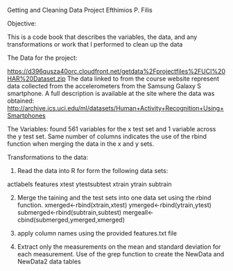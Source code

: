 Getting and Cleaning Data Project
Efthimios P. Filis

Objective: 

This is a code book that describes the variables, the data, and any transformations or work that I performed to clean up the data

The Data for the project: 

https://d396qusza40orc.cloudfront.net/getdata%2Fprojectfiles%2FUCI%20HAR%20Dataset.zip
The data linked to from the course website represent data collected from the accelerometers from the Samsung Galaxy S smartphone. 
A full description is available at the site where the data was obtained:
http://archive.ics.uci.edu/ml/datasets/Human+Activity+Recognition+Using+Smartphones

The Variables:
found 561 variables for the x test set and 1 variable across the y test set.  Same number of columns indicates the use of the rbind function when merging the data
in the x and y sets.

Transformations to the data:
1. Read the data into R for form the following data sets:

actlabels
features
xtest
ytestsubtest
xtrain
ytrain
subtrain

2. Merge the taining and the test sets into one data set using the rbind function.
xmerged<-rbind(xtrain,xtest)
ymerged<-rbind(ytrain,ytest)
submerged<-rbind(subtrain,subtest)
mergeall<-cbind(submerged,ymerged,xmerged)

3. apply column names using the provided features.txt file

4. Extract only the measurements on the mean and standard deviation for each measurement.
Use of the grep function to create the NewData and NewData2 data tables


